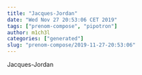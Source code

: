 ```yaml
---
title: "Jacques-Jordan"
date: "Wed Nov 27 20:53:06 CET 2019"
tags: ["prenom-compose", "pipotron"]
author: m1ch3l
categories: ["generated"]
slug: "prenom-compose/2019-11-27-20:53:06"
---
```


Jacques-Jordan
